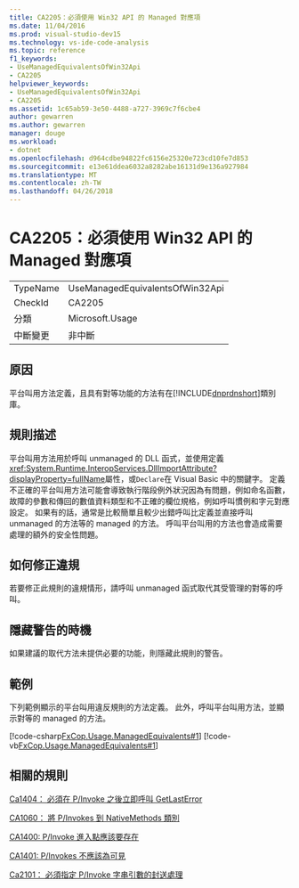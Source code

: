 ```yaml
---
title: CA2205：必須使用 Win32 API 的 Managed 對應項
ms.date: 11/04/2016
ms.prod: visual-studio-dev15
ms.technology: vs-ide-code-analysis
ms.topic: reference
f1_keywords:
- UseManagedEquivalentsOfWin32Api
- CA2205
helpviewer_keywords:
- UseManagedEquivalentsOfWin32Api
- CA2205
ms.assetid: 1c65ab59-3e50-4488-a727-3969c7f6cbe4
author: gewarren
ms.author: gewarren
manager: douge
ms.workload:
- dotnet
ms.openlocfilehash: d964cdbe94822fc6156e25320e723cd10fe7d853
ms.sourcegitcommit: e13e61ddea6032a8282abe16131d9e136a927984
ms.translationtype: MT
ms.contentlocale: zh-TW
ms.lasthandoff: 04/26/2018
---
```

# <a name="ca2205-use-managed-equivalents-of-win32-api"></a>CA2205：必須使用 Win32 API 的 Managed 對應項
|||
|-|-|
|TypeName|UseManagedEquivalentsOfWin32Api|
|CheckId|CA2205|
|分類|Microsoft.Usage|
|中斷變更|非中斷|

## <a name="cause"></a>原因
 平台叫用方法定義，且具有對等功能的方法有在[!INCLUDE[dnprdnshort](../code-quality/includes/dnprdnshort_md.md)]類別庫。

## <a name="rule-description"></a>規則描述
 平台叫用方法用於呼叫 unmanaged 的 DLL 函式，並使用定義<xref:System.Runtime.InteropServices.DllImportAttribute?displayProperty=fullName>屬性，或`Declare`在 Visual Basic 中的關鍵字。 定義不正確的平台叫用方法可能會導致執行階段例外狀況因為有問題，例如命名函數，故障的參數和傳回的數值資料類型和不正確的欄位規格，例如呼叫慣例和字元對應設定。 如果有的話，通常是比較簡單且較少出錯呼叫比定義並直接呼叫 unmanaged 的方法等的 managed 的方法。 呼叫平台叫用的方法也會造成需要處理的額外的安全性問題。

## <a name="how-to-fix-violations"></a>如何修正違規
 若要修正此規則的違規情形，請呼叫 unmanaged 函式取代其受管理的對等的呼叫。

## <a name="when-to-suppress-warnings"></a>隱藏警告的時機
 如果建議的取代方法未提供必要的功能，則隱藏此規則的警告。

## <a name="example"></a>範例
 下列範例顯示的平台叫用違反規則的方法定義。 此外，呼叫平台叫用方法，並顯示對等的 managed 的方法。

 [!code-csharp[FxCop.Usage.ManagedEquivalents#1](../code-quality/codesnippet/CSharp/ca2205-use-managed-equivalents-of-win32-api_1.cs)]
 [!code-vb[FxCop.Usage.ManagedEquivalents#1](../code-quality/codesnippet/VisualBasic/ca2205-use-managed-equivalents-of-win32-api_1.vb)]

## <a name="related-rules"></a>相關的規則
 [Ca1404： 必須在 P/Invoke 之後立即呼叫 GetLastError](../code-quality/ca1404-call-getlasterror-immediately-after-p-invoke.md)

 [CA1060： 將 P/Invokes 到 NativeMethods 類別](../code-quality/ca1060-move-p-invokes-to-nativemethods-class.md)

 [CA1400: P/Invoke 進入點應該要存在](../code-quality/ca1400-p-invoke-entry-points-should-exist.md)

 [CA1401: P/Invokes 不應該為可見](../code-quality/ca1401-p-invokes-should-not-be-visible.md)

 [Ca2101： 必須指定 P/Invoke 字串引數的封送處理](../code-quality/ca2101-specify-marshaling-for-p-invoke-string-arguments.md)